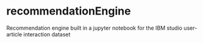 # recommendationEngine
Recommendation engine built in a jupyter notebook for the IBM studio user-article interaction dataset
